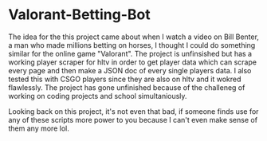 # Valorant-Betting-Bot

The idea for the this project came about when I watch a video on Bill Benter, a man who made millions betting on horses, I thought I could do something similar for the online game "Valorant". The project is unfinsished but has a working player scraper for hltv in order to get player data which can scrape every page and then make a JSON doc of every single players data. I also tested this with CSGO players since they are also on hltv and it wokred flawlessly. The project has gone unfinished because of the challeneg of working on coding projects and school simultaniously.

Looking back on this project, it's not even that bad, if someone finds use for any of these scripts more power to you because I can't even make sense of them any more lol.
